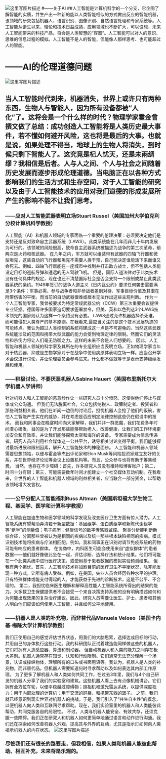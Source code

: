 ![这里写图片描述](https://timgsa.baidu.com/timg?image&quality=80&size=b9999_10000&sec=1513110630953&di=08fb77b2602154c9806d016fe460b426&imgtype=0&src=http://images.abi.com.cn:8080/news/201610/20161010142308271.jpg)
#——关于AI
##人工智能是计算机科学的一个分支，它企图了解智能的实质，并生产出一种新的能以人类智能相似的方式做出反应的智能机器，该领域的研究包括机器人、语言识别、图像识别、自然语言处理和专家系统等。人工智能从诞生以来，理论和技术日益成熟，应用领域也不断扩大，可以设想，未来人工智能带来的科技产品，将会是人类智慧的“容器”。人工智能可以对人的意识、思维的信息过程的模拟。人工智能不是人的智能，但能像人那样思考、也可能超过人的智能。
# ——AI的伦理道德问题
![这里写图片描述](https://timgsa.baidu.com/timg?image&quality=80&size=b9999_10000&sec=1513110988883&di=9af8f839668708ccad9feda088b97e2a&imgtype=0&src=http://i6.hexun.com/2017-05-11/189141689.jpg)
## 当人工智能时代到来，机器消失，世界上或许只有两种东西，生物人与智能人，因为所有设备都被“人化”了。这将会是一个什么样的时代？物理学家霍金曾撰文做了总结：成功创造人工智能将是人类历史最大事件，若不懂如何避开风险，这也将是最后的大事。也就是说，如果处理不得当，地球上的生物人将消失，到时候只剩下智能人了。这究竟是杞人忧天，还是未雨绸缪？我相信是后者。人与人之间、个人与社会之间随着历史发展而逐步形成伦理道德。当电脑正在以各种方式影响我们的生活方式和生存空间，对于人工智能的研究以及由于人工智能技术的应用对我们道德的形成发展所产生的影响不能不让我们思考。
### ——应对人工智能武器表明立场Stuart Russel（美国加州大学伯克利分校计算机科学教授）
人工智能（AI）和机器人领域的专家面临一个重要的伦理决策：必须要决定他们是支持还是反对致命自主武器系统（LAWS）。此类系统能在几年而非几十年内发展为可行的。该领域的风险很高，致命自主武器系统被描述为战争的第三次革命，前两次是火药和核武器。
在几年之内，军方就可以组装带有武器的四轴飞行器和微型坦克，这些自动的飞行器和坦克不需要人类干预，自己能决定谁能活下来而谁又会死去。例如，四轴飞行器能在一座城市中找到并打击敌方战士，但不包括人类能设定目标的巡航导弹和遥远的无人驾驶飞机。
但是，国际人道法律对于此类技术没有任何具体的规定，现在也还不清楚国际社会是否会支持一个限制或禁止此类武器系统的条约。1949年签订的战争人道主义《日内瓦公约》要求任何袭击需要满足3个条件：军事必需、参与战争者和非参战者差别对待、军事目标价值及其潜在附带伤害的平衡。而当前的自动武器很难或根本无法作出这些主观判断。
作为一个人工智能专家，我曾被要求为特定常规武器公约（CCW）第三次重要会议提供专业证据。德国等许多国家迫切要求签署禁令，但美、英和以色列这3个LAWS技术领先的国家则认为这样一个条约没有必要。
LAWS通过允许机器选择杀死谁，而可能侵犯人类尊严的基本原则。在我看来,最应当关注的是这个技术发展轨迹的可能终点。我认为超过人类控制的系统将建成这一点是不可避免的。当然这些武器系统能涉及的范围和携带大型武器的能力会受到物理定律的限制。然而它们的灵活性和杀伤力将让人们毫无防御之力。这样的未来不会是人们想要的。
因此，人工智能和机器人领域的科学家及其所在的专业组织应当表明立场，正如物理学家当年对于核武器，抑或是生物学家对于在战争中使用病原体表明立场一样。应当召开学术会议进行讨论，并让伦理委员会参与进来。什么都不做就等于是表示支持继续发展和使用。
### ——积极讨论，不要厌恶机器人Sabine Hauert（英国布里斯托尔大学机器人学讲师）
针对机器人和人工智能的恶意炒作让一些研究人员十分愤怒，这使得他们停止与媒体或公众沟通。
但我们无法脱离社会。公众包括纳税人、政策制定者、投资者和那些利益相关者。他们在听闻一边倒的讨论后，担忧机器人会抢了他们的饭碗，害怕人工智能产生实在的威胁，并在考虑是否应制定法律控制这些仍在假设中的技术。
而我和同事会在晚宴时间向大家解释，我们并非一群恶魔，我们花费多年时间潜心研发，目的是为了开发那些能够帮助老人，改善健康，让我们的工作环境更加安全和有效率，并让我们能够探索太空和海洋的设备。
专家需要成为信息传递者。研究人员应利用社会媒体这一公共平台，诱导相关讨论变得平衡。我们能够探讨最新进展和限制因素，解开人工智能技术的神秘面纱。
人工智能和机器人领域需要思想领袖，以便与霍金等杰出评论家和Elon Musk等风险投资家建立友好的关系，并在世界经济论坛等会议上设置机构等。而且，公众参与也将有助于筹集经费。
当然，也存在不少障碍：首先，许多研究人员没有推特和博客账户；第二，时间十分有限；第三，可能需要数年时间才能建立一个社交媒体互动机制。在我看来，全世界的人工智能和机器人领域的利益相关者，应当联合一部分资金，以帮助该领域增大发言权。
### ——公平分配人工智能福利Russ Altman（美国斯坦福大学生物工程、基因学、医学和计算科学教授）
人工智能在加速生物和医学领域的科学发现及改变医疗卫生方面有惊人潜力。人工智能系统有望帮助弄清若干新型数据：基因组学、蛋白质组学和新陈代谢组学等“组学”的测量值；电子病历；健康信号的数字传感器监控。
聚类分析能判断新综合征，分离那些曾被认为是相同的疾病以及统一那些根本缺陷相同的疾病。模式识别技术能将疾病与疗法相匹配。例如，我和同事正在识别对调节免疫系统的药物可能有响应的患者群体。
在协商中，内科医生可能会使用来自“虚拟群体”的患者数据——他们就好像彼此坐在一起，评估诊断、选择疗法和统计结果。他们将可能在一个此类系统中进行医疗决策，或使用基于患者数据的模拟实验预测结果。
但我有两个担忧。首先，人工智能技术将加剧目前的医疗卫生不平衡状况，除非能发现一种方式，让所有病人受益。例如，在美国，失业人员会经历各种水平的护理。只有特殊群体或能支付得起的人，才能获益于先进的诊断技术，这是不公平、不合理的。
第二，我担忧临床医生理解和解释高性能人工智能系统所得出的结果的能力。大多数卫生保健提供者不会接受一个来自决策支持系统的没有明确描述如何和为何能出现效果的复杂治疗建议。因此，研究人员需要让医生、护士、患者和其他人明白他们应该如何使用人工智能，并且如何公平地使用。
### ——机器人是人类的补充物，而非替代品Manuela Veloso（美国卡内基·梅隆大学计算机学教授）
我们正使用自己的感觉评估世界状态，用我们的大脑思索，选择达成目标的行动，并用自己的身体执行这些行动。我的科研团队正试着建造能同样做这些的机器人，它们将拥有人造感应器、算法和制动器。
但自动机器人和人类的能力之间存在极大差别。机器人通常存在知觉、认知和行动限制。它们通常无法充分理解一个场景，认识或操纵物体，理解所有的口头或书面用语等。我认为，机器人是人类的补充物，而非替代品。但机器人需要知道何时寻求帮助以及如何表达其内部工作原理。
为了更多了解机器人和人类如何共同工作，在过去3年里，我们与4个自己研发的机器人分享了我们的实验室和建筑。这些机器人看上去有点像机械讲台。它们拥有全方位车轮，以便平稳越过障碍物；照相机和激光雷达系统，以提供深度视力；用于内部处理的计算机；用于交流的屏幕，和携带东西的篮子。
之前，我们就已经意识到现实世界对机器人的挑战。于是，我们引入了“共生自主性”的概念，以便机器人向人类和互联网寻求帮助。现在，我们实验室里的机器人和人类能彼此帮助，共同克服各自的局限性。
不过，人类与机器人能安全、有效共存，还须克服一些障碍。我们正在研究人和机器人如何更简单地通过语言和动作进行沟通。我们还在探索如何改善机器人外观，提高其与外界的互动，尤其是指示灯如何向人类揭示机器人的内在状态。
![这里写图片描述](https://timgsa.baidu.com/timg?image&quality=80&size=b9999_10000&sec=1513111137642&di=f5c865828a8aa3ab94b43ed18b8da913&imgtype=0&src=http://image.kejixun.com/2017/0314/20170314114315356.jpg)
### 尽管我们还有很长的路要走，但我相信，如果人类和机器人能彼此帮助、相互补充，未来将是乐观的。

 